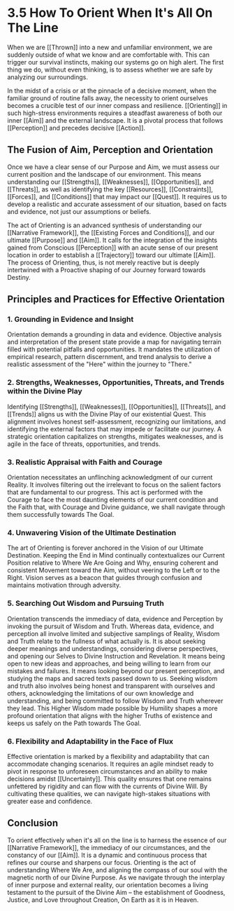 # 3.5 How To Orient When It's All On The Line

When we are [[Thrown]] into a new and unfamiliar environment, we are suddenly outside of what we know and are comfortable with. This can trigger our survival instincts, making our systems go on high alert. The first thing we do, without even thinking, is to assess whether we are safe by analyzing our surroundings. 

In the midst of a crisis or at the pinnacle of a decisive moment, when the familiar ground of routine falls away, the necessity to orient ourselves becomes a crucible test of our inner compass and resilience. [[Orienting]] in such high-stress environments requires a steadfast awareness of both our inner [[Aim]] and the external landscape. It is a pivotal process that follows [[Perception]] and precedes decisive [[Action]].

## The Fusion of Aim, Perception and Orientation

Once we have a clear sense of our Purpose and Aim, we must assess our current position and the landscape of our environment. This means understanding our [[Strengths]], [[Weaknesses]], [[Opportunities]], and [[Threats]], as well as identifying the key [[Resources]], [[Constraints]], [[Forces]], and [[Conditions]] that may impact our [[Quest]]. It requires us to develop a realistic and accurate assessment of our situation, based on facts and evidence, not just our assumptions or beliefs.

The act of Orienting is an advanced synthesis of understanding our [[Narrative Framework]], the [[Existing Forces and Conditions]], and our ultimate [[Purpose]] and [[Aim]]. It calls for the integration of the insights gained from Conscious [[Perception]] with an acute sense of our present location in order to establish a [[Trajectory]] toward our ultimate [[Aim]]. The process of Orienting, thus, is not merely reactive but is deeply intertwined with a Proactive shaping of our Journey forward towards Destiny. 

## Principles and Practices for Effective Orientation

### 1. Grounding in Evidence and Insight

Orientation demands a grounding in data and evidence. Objective analysis and interpretation of the present state provide a map for navigating terrain filled with potential pitfalls and opportunities. It mandates the utilization of empirical research, pattern discernment, and trend analysis to derive a realistic assessment of the "Here" within the journey to "There."

### 2. Strengths, Weaknesses, Opportunities, Threats, and Trends within the Divine Play

Identifying [[Strengths]], [[Weaknesses]], [[Opportunities]], [[Threats]], and [[Trends]] aligns us with the Divine Play of our existential Quest. This alignment involves honest self-assessment, recognizing our limitations, and identifying the external factors that may impede or facilitate our journey. A strategic orientation capitalizes on strengths, mitigates weaknesses, and is agile in the face of threats, opportunities, and trends.

### 3. Realistic Appraisal with Faith and Courage

Orientation necessitates an unflinching acknowledgment of our current Reality. It involves filtering out the irrelevant to focus on the salient factors that are fundamental to our progress. This act is performed with the Courage to face the most daunting elements of our current condition and the Faith that, with Courage and Divine guidance, we shall navigate through them successfully towards The Goal. 

### 4. Unwavering Vision of the Ultimate Destination

The art of Orienting is forever anchored in the Vision of our Ultimate Destination. Keeping the End in Mind continually contextualizes our Current Position relative to Where We Are Going and Why, ensuring coherent and consistent Movement toward the Aim, without veering to the Left or to the Right. Vision serves as a beacon that guides through confusion and maintains motivation through adversity.

### 5. Searching Out Wisdom and Pursuing Truth

Orientation transcends the immediacy of data, evidence and Perception by invoking the pursuit of Wisdom and Truth. Whereas data, evidence, and perception all involve limited and subjective samplings of Reality, Wisdom and Truth relate to the fullness of what actually is. It is about seeking deeper meanings and understandings, considering diverse perspectives, and opening our Selves to Divine Instruction and Revelation. It means being open to new ideas and approaches, and being willing to learn from our mistakes and failures. It means looking beyond our present perception, and studying the maps and sacred texts passed down to us. Seeking wisdom and truth also involves being honest and transparent with ourselves and others, acknowledging the limitations of our own knowledge and understanding, and being committed to follow Wisdom and Truth wherever they lead. This Higher Wisdom made possible by Humility shapes a more profound orientation that aligns with the higher Truths of existence and keeps us safely on the Path towards The Goal. 

### 6. Flexibility and Adaptability in the Face of Flux

Effective orientation is marked by a flexibility and adaptability that can accommodate changing scenarios. It requires an agile mindset ready to pivot in response to unforeseen circumstances and an ability to make decisions amidst [[Uncertainty]]. This quality ensures that one remains unfettered by rigidity and can flow with the currents of Divine Will. By cultivating these qualities, we can navigate high-stakes situations with greater ease and confidence.
## Conclusion

To orient effectively when it's all on the line is to harness the essence of our [[Narrative Framework]], the immediacy of our circumstances, and the constancy of our [[Aim]]. It is a dynamic and continuous process that refines our course and sharpens our focus. Orienting is the act of understanding Where We Are, and aligning the compass of our soul with the magnetic north of our Divine Purpose. As we navigate through the interplay of inner purpose and external reality, our orientation becomes a living testament to the pursuit of the Divine Aim – the establishment of Goodness, Justice, and Love throughout Creation, On Earth as it is in Heaven. 
